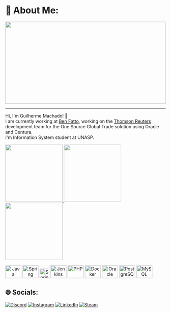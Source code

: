 # 💫 About Me:
<img align="center" src="https://media.tenor.com/GfSX-u7VGM4AAAAC/coding.gif" width="100%" height="258px"/>

---

Hi, I'm Guilherme Machado! 👋
<br>
I am currently working at <a href="https://benfatto.net.br/pt/">Ben Fatto</a>, working on the <a href="https://www.thomsonreuters.com/en.html">Thomson Reuters</a> development team for the One Source Global Trade solution using Oracle and Centura.
<br>
I'm Information System student at UNASP. 

<div>
  <a href="https://github.com/nibiroo/">
    <img height="180em" src="https://github-readme-stats.vercel.app/api?username=nibiroo&theme=dracula&hide_border=false&include_all_commits=true&count_private=true"/>
    <img height="180em" src="https://github-readme-streak-stats.herokuapp.com/?user=nibiroo&theme=dracula&hide_border=false"/><br>
    <img height="180em" src="https://github-readme-stats.vercel.app/api/top-langs/?username=nibiroo&theme=dracula&hide_border=false&include_all_commits=true&count_private=true&layout=compact"/>
</div>

<div style="display: inline_block"><br>
  <a align="center" href="https://www.java.com/pt-BR/"><img alt="Java" height="40" width="50" src="https://cdn.jsdelivr.net/gh/devicons/devicon/icons/java/java-original-wordmark.svg"/></a>
  <a align="center" href="https://spring.io"><img alt="Spring Boot" height="40" width="50" src="https://cdn.jsdelivr.net/gh/devicons/devicon/icons/spring/spring-plain-wordmark.svg"/></a>
  <a align="center" href="https://postman.com"><img alt="Spring Boot" height="30" width="30" src="https://www.vectorlogo.zone/logos/getpostman/getpostman-icon.svg"/></a>
  <a align="center" href="https://www.jenkins.io"><img alt="Jenkins" height="40" width="50" src="https://cdn.jsdelivr.net/gh/devicons/devicon/icons/jenkins/jenkins-original.svg"/></a>
  <a align="center" href="https://www.php.net"><img alt="PHP" height="40" width="50" src="https://cdn.jsdelivr.net/gh/devicons/devicon/icons/php/php-original.svg"/></a>
  <a align="center" href="https://www.docker.com/"><img alt="Docker" height="40" width="50" src="https://cdn.jsdelivr.net/gh/devicons/devicon/icons/docker/docker-original-wordmark.svg"/></a>
  <a align="center" href="https://www.oracle.com/br/"><img alt="Oracle" height="40" width="50" src="https://cdn.jsdelivr.net/gh/devicons/devicon/icons/oracle/oracle-original.svg"/></a>
  <a align="center" href="https://www.postgresql.org"><img alt="PostgreSQL" height="40" width="50" src="https://cdn.jsdelivr.net/gh/devicons/devicon/icons/postgresql/postgresql-original-wordmark.svg"/></a>
  <a align="center" href="https://www.mysql.com"><img alt="MySQL" height="40" width="50" src="https://cdn.jsdelivr.net/gh/devicons/devicon/icons/mysql/mysql-original-wordmark.svg"/></a>

## 🌐 Socials:
[![Discord](https://img.shields.io/badge/Discord-%237289DA.svg?logo=discord&logoColor=white)](https://discord.gg/nibironts#2119) [![Instagram](https://img.shields.io/badge/Instagram-%23E4405F.svg?logo=Instagram&logoColor=white)](https://www.instagram.com/nibiro_gcm/) [![LinkedIn](https://img.shields.io/badge/LinkedIn-%230077B5.svg?logo=linkedin&logoColor=white)](https://www.linkedin.com/in/guilhermedecarvalhomachado/)
<a href="https://steamcommunity.com/id/gordinhofavelado/">![Steam](https://img.shields.io/badge/steam-%237289DA.svg?logo=steam&logoColor=white)</a>
